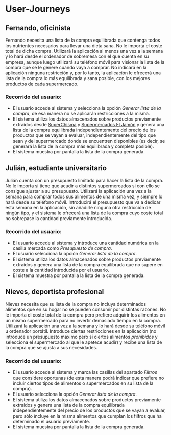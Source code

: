 # User-Journeys

## Fernando, oficinista
Fernando necesita una lista de la compra equilibrada que contenga todos los nutrientes necesarios para llevar una dieta sana. No le importa el coste total de dicha compra. Utilizará la aplicación al menos una vez a la semana y lo hará desde el ordenador de sobremesa con el que cuenta en su empresa, aunque luego utilizará su teléfono móvil para visionar la lista de la compra que se le genere cuando vaya a comprar. No indicará en la aplicación ninguna restricción y, por lo tanto, la aplicación le ofrecerá una lista de la compra lo más equilibrada y sana posible, con los mejores productos de cada supermercado.
### Recorrido del usuario:
  - El usuario accede al sistema y selecciona la opción _Generar lista de la compra_, de esa manera no se aplicarán restricciones a la misma.
  - El sistema utiliza los datos almacenados sobre productos previamente extraídos desde [SuperChisma](https://superchisma.com/) y [Supermercados El Jamón](https://www.supermercadoseljamon.com/) y genera una lista de la compra equilibrada independientemente del precio de los productos que se vayan a evaluar, independientemente del tipo que sean y del supermercado donde se encuentren disponibles (es decir, se generará la lista de la compra más equilibrada y completa posible).
  - El sistema muestra por pantalla la lista de la compra generada.

## Julián, estudiante universitario
Julián cuenta con un presupuesto limitado para hacer la lista de la compra. No le importa si tiene que acudir a distintos supermercados si con ello se consigue ajustar a su presupuesto. Utilizará la aplicación una vez a la semana para comprar todos sus alimentos de una misma vez, y siempre lo hará desde su teléfono móvil.
Introducirá el presupuesto que va a dedicar esta semana en la aplicación, sin añadirle ninguna otra restricción de ningún tipo, y el sistema le ofrecerá una lista de la compra cuyo coste total no sobrepase la cantidad previamente introducida.
### Recorrido del usuario:
  - El usuario accede al sistema y introduce una cantidad numérica en la casilla mercada como _Presupuesto de compra_.
  - El usuario selecciona la opción _Generar lista de la compra_.
  - El sistema utiliza los datos almacenados sobre productos previamente extraídos y genera una lista de la compra equilibrada que no supere en coste a la cantidad introducida por el usuario.
  - El sistema muestra por pantalla la lista de la compra generada.

## Nieves, deportista profesional
Nieves necesita que su lista de la compra no incluya determinados alimentos que en su hogar no se pueden consumir por distintas razones. No le importa el coste total de la compra pero prefiere adquirir los alimentos en un mismo supermercado para no invertir demasiado tiempo en la compra. Utilizará la aplicación una vez a la semana y lo hará desde su teléfono móvil u ordenador portátil. Introduce ciertas restricciones en la aplicación (no introduce un presupuesto máximo pero sí ciertos alimentos _prohibidos_ y selecciona el supermercado al que le apetece acudir) y recibe una lista de la compra que se ajusta a sus necesidades.
### Recorrido del usuario:
  - El usuario accede al sistema y marca las casillas del apartado _Filtros_ que considere oportunas (de esta manera podrá indicar que prefiere no incluir ciertos tipos de alimentos o supermercados en su lista de la compra).
  - El usuario selecciona la opción _Generar lista de la compra_.
  - El sistema utiliza los datos almacenados sobre productos previamente extraídos y genera una lista de la compra equilibrada independientemente del precio de los productos que se vayan a evaluar, pero sólo incluye en la misma alimentos que cumplan los filtros que ha determinado el usuario previamente.
  - El sistema muestra por pantalla la lista de la compra generada.
